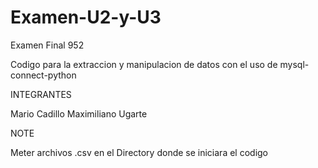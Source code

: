 # Examen-U2-y-U3

Examen Final 952

Codigo para la extraccion y manipulacion de datos con el uso de mysql-connect-python

INTEGRANTES

Mario Cadillo
Maximiliano Ugarte

NOTE

Meter archivos .csv en el Directory donde se iniciara el codigo
